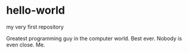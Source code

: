 # hello-world
my very first repository

Greatest programming guy in the computer world. Best ever. 
Nobody is even close. Me.
